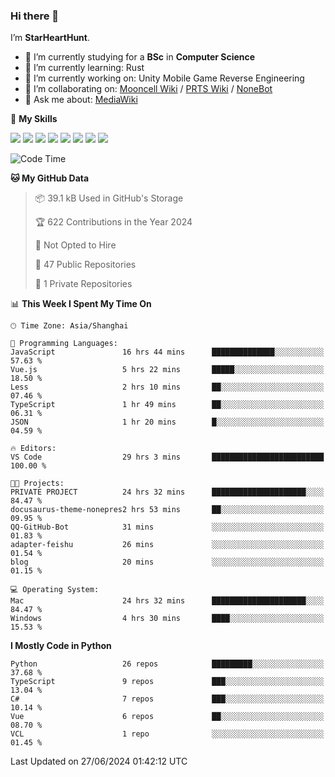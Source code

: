 ### Hi there 👋

I’m **StarHeartHunt**.

- 🏫 I’m currently studying for a **BSc** in **Computer Science**
- 🌱 I’m currently learning: Rust
- 🔭 I’m currently working on: Unity Mobile Game Reverse Engineering
- 👯 I’m collaborating on: [Mooncell Wiki](https://fgo.wiki/) / [PRTS Wiki](http://prts.wiki/) / [NoneBot](https://github.com/nonebot)
- 💬 Ask me about: [MediaWiki](https://www.mediawiki.org)

🌟 **My Skills**

![](https://img.shields.io/badge/-Python-3e74a2?style=flat-square&logo=Python&logoColor=fff)
![](https://img.shields.io/badge/-Node.js-339933?style=flat-square&logo=node.js&logoColor=fff)
![](https://img.shields.io/badge/-Vue-4fc08d?style=flat-square&logo=vue.js&logoColor=fff)
![](https://img.shields.io/badge/-React-2d98ce?style=flat-square&logo=React&logoColor=fff)
![](https://img.shields.io/badge/-TypeScript-3178C6?style=flat-square&logo=TypeScript&logoColor=fff)
![](https://img.shields.io/badge/-Docker-2496ED?style=flat-square&logo=Docker&logoColor=fff)
![](https://img.shields.io/badge/-Linux-000000?style=flat-square&logo=Linux&logoColor=fff)
![](https://img.shields.io/badge/-Dotnet-512bd4?style=flat-square&logo=.net&logoColor=fff)

<!--START_SECTION:waka-->
![Code Time](http://img.shields.io/badge/Code%20Time-1%2C137%20hrs%2017%20mins-blue)

**🐱 My GitHub Data** 

> 📦 39.1 kB Used in GitHub's Storage 
 > 
> 🏆 622 Contributions in the Year 2024
 > 
> 🚫 Not Opted to Hire
 > 
> 📜 47 Public Repositories 
 > 
> 🔑 1 Private Repositories 
 > 
📊 **This Week I Spent My Time On** 

```text
🕑︎ Time Zone: Asia/Shanghai

💬 Programming Languages: 
JavaScript               16 hrs 44 mins      ██████████████░░░░░░░░░░░   57.63 % 
Vue.js                   5 hrs 22 mins       █████░░░░░░░░░░░░░░░░░░░░   18.50 % 
Less                     2 hrs 10 mins       ██░░░░░░░░░░░░░░░░░░░░░░░   07.46 % 
TypeScript               1 hr 49 mins        ██░░░░░░░░░░░░░░░░░░░░░░░   06.31 % 
JSON                     1 hr 20 mins        █░░░░░░░░░░░░░░░░░░░░░░░░   04.59 % 

🔥 Editors: 
VS Code                  29 hrs 3 mins       █████████████████████████   100.00 % 

🐱‍💻 Projects: 
PRIVATE PROJECT          24 hrs 32 mins      █████████████████████░░░░   84.47 % 
docusaurus-theme-nonepres2 hrs 53 mins       ██░░░░░░░░░░░░░░░░░░░░░░░   09.95 % 
QQ-GitHub-Bot            31 mins             ░░░░░░░░░░░░░░░░░░░░░░░░░   01.83 % 
adapter-feishu           26 mins             ░░░░░░░░░░░░░░░░░░░░░░░░░   01.54 % 
blog                     20 mins             ░░░░░░░░░░░░░░░░░░░░░░░░░   01.15 % 

💻 Operating System: 
Mac                      24 hrs 32 mins      █████████████████████░░░░   84.47 % 
Windows                  4 hrs 30 mins       ████░░░░░░░░░░░░░░░░░░░░░   15.53 % 
```

**I Mostly Code in Python** 

```text
Python                   26 repos            █████████░░░░░░░░░░░░░░░░   37.68 % 
TypeScript               9 repos             ███░░░░░░░░░░░░░░░░░░░░░░   13.04 % 
C#                       7 repos             ███░░░░░░░░░░░░░░░░░░░░░░   10.14 % 
Vue                      6 repos             ██░░░░░░░░░░░░░░░░░░░░░░░   08.70 % 
VCL                      1 repo              ░░░░░░░░░░░░░░░░░░░░░░░░░   01.45 % 
```




 Last Updated on 27/06/2024 01:42:12 UTC
<!--END_SECTION:waka-->
